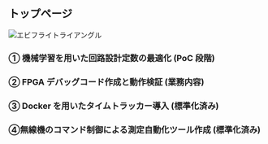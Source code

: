 ## トップページ

<!-- <a href "https://github.com/yosuke999/product/blob/images/Untitled.png"></a> -->
<img src="https://github.com/yosuke999/product/blob/images/Untitled.png" alt="エビフライトライアングル" title="サンプル">

### ① 機械学習を用いた回路設計定数の最適化 (PoC 段階)

### ② FPGA デバッグコード作成と動作検証 (業務内容)

### ③ Docker を用いたタイムトラッカー導入 (標準化済み)

### ④無線機のコマンド制御による測定自動化ツール作成 (標準化済み)

